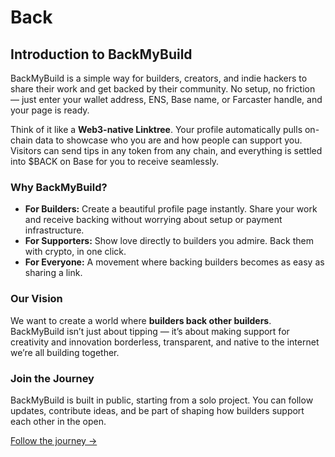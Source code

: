 # Back

## Introduction to BackMyBuild

BackMyBuild is a simple way for builders, creators, and indie hackers to share their work and get backed by their community. No setup, no friction — just enter your wallet address, ENS, Base name, or Farcaster handle, and your page is ready.

Think of it like a **Web3-native Linktree**. Your profile automatically pulls on-chain data to showcase who you are and how people can support you. Visitors can send tips in any token from any chain, and everything is settled into $BACK on Base for you to receive seamlessly.

### Why BackMyBuild?

* **For Builders:** Create a beautiful profile page instantly. Share your work and receive backing without worrying about setup or payment infrastructure.
* **For Supporters:** Show love directly to builders you admire. Back them with crypto, in one click.
* **For Everyone:** A movement where backing builders becomes as easy as sharing a link.

### Our Vision

We want to create a world where **builders back other builders**.\
BackMyBuild isn’t just about tipping — it’s about making support for creativity and innovation borderless, transparent, and native to the internet we’re all building together.

### Join the Journey

BackMyBuild is built in public, starting from a solo project. You can follow updates, contribute ideas, and be part of shaping how builders support each other in the open.

[Follow the journey →](https://farcaster.xyz/imduchuyyy.eth/0x0571a2bc)
